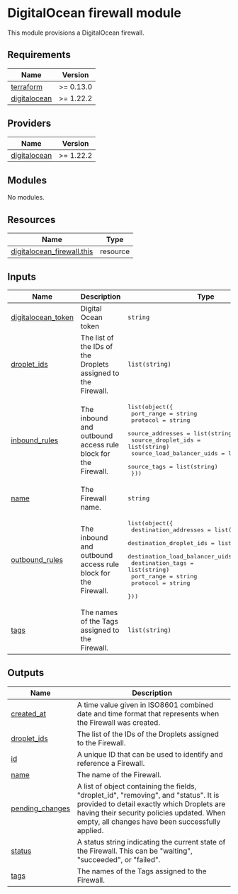 # DigitalOcean firewall module

This module provisions a DigitalOcean firewall.

<!-- BEGINNING OF PRE-COMMIT-TERRAFORM DOCS HOOK -->
## Requirements

| Name | Version |
|------|---------|
| <a name="requirement_terraform"></a> [terraform](#requirement\_terraform) | >= 0.13.0 |
| <a name="requirement_digitalocean"></a> [digitalocean](#requirement\_digitalocean) | >= 1.22.2 |

## Providers

| Name | Version |
|------|---------|
| <a name="provider_digitalocean"></a> [digitalocean](#provider\_digitalocean) | >= 1.22.2 |

## Modules

No modules.

## Resources

| Name | Type |
|------|------|
| [digitalocean_firewall.this](https://registry.terraform.io/providers/digitalocean/digitalocean/latest/docs/resources/firewall) | resource |

## Inputs

| Name | Description | Type | Default | Required |
|------|-------------|------|---------|:--------:|
| <a name="input_digitalocean_token"></a> [digitalocean\_token](#input\_digitalocean\_token) | Digital Ocean token | `string` | n/a | yes |
| <a name="input_droplet_ids"></a> [droplet\_ids](#input\_droplet\_ids) | The list of the IDs of the Droplets assigned to the Firewall. | `list(string)` | `[]` | no |
| <a name="input_inbound_rules"></a> [inbound\_rules](#input\_inbound\_rules) | The inbound and outbound access rule block for the Firewall. | <pre>list(object({<br>    port_range                = string<br>    protocol                  = string<br>    source_addresses          = list(string)<br>    source_droplet_ids        = list(string)<br>    source_load_balancer_uids = list(string)<br>    source_tags               = list(string)<br>  }))</pre> | n/a | yes |
| <a name="input_name"></a> [name](#input\_name) | The Firewall name. | `string` | n/a | yes |
| <a name="input_outbound_rules"></a> [outbound\_rules](#input\_outbound\_rules) | The inbound and outbound access rule block for the Firewall. | <pre>list(object({<br>    destination_addresses          = list(string)<br>    destination_droplet_ids        = list(string)<br>    destination_load_balancer_uids = list(string)<br>    destination_tags               = list(string)<br>    port_range                     = string<br>    protocol                       = string<br>  }))</pre> | n/a | yes |
| <a name="input_tags"></a> [tags](#input\_tags) | The names of the Tags assigned to the Firewall. | `list(string)` | `[]` | no |

## Outputs

| Name | Description |
|------|-------------|
| <a name="output_created_at"></a> [created\_at](#output\_created\_at) | A time value given in ISO8601 combined date and time format that represents when the Firewall was created. |
| <a name="output_droplet_ids"></a> [droplet\_ids](#output\_droplet\_ids) | The list of the IDs of the Droplets assigned to the Firewall. |
| <a name="output_id"></a> [id](#output\_id) | A unique ID that can be used to identify and reference a Firewall. |
| <a name="output_name"></a> [name](#output\_name) | The name of the Firewall. |
| <a name="output_pending_changes"></a> [pending\_changes](#output\_pending\_changes) | A list of object containing the fields, "droplet\_id", "removing", and "status". It is provided to detail exactly which Droplets are having their security policies updated. When empty, all changes have been successfully applied. |
| <a name="output_status"></a> [status](#output\_status) | A status string indicating the current state of the Firewall. This can be "waiting", "succeeded", or "failed". |
| <a name="output_tags"></a> [tags](#output\_tags) | The names of the Tags assigned to the Firewall. |
<!-- END OF PRE-COMMIT-TERRAFORM DOCS HOOK -->